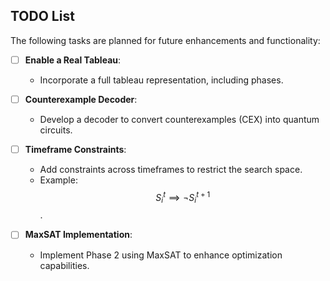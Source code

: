 ## TODO List

The following tasks are planned for future enhancements and functionality:

- [ ] **Enable a Real Tableau**:
   - Incorporate a full tableau representation, including phases.

- [ ] **Counterexample Decoder**:
   - Develop a decoder to convert counterexamples (CEX) into quantum circuits.

- [ ] **Timeframe Constraints**:
   - Add constraints across timeframes to restrict the search space.
   - Example: $$S^t_i \implies \neg S^{t+1}_i$$.

- [ ] **MaxSAT Implementation**:
   - Implement Phase 2 using MaxSAT to enhance optimization capabilities.